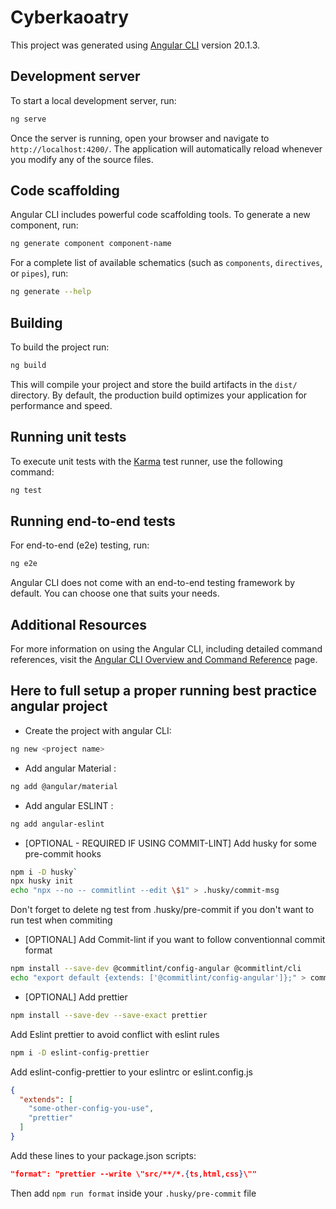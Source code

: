 # Cyberkaoatry

This project was generated using [Angular CLI](https://github.com/angular/angular-cli) version 20.1.3.

## Development server

To start a local development server, run:

```bash
ng serve
```

Once the server is running, open your browser and navigate to `http://localhost:4200/`. The application will automatically reload whenever you modify any of the source files.

## Code scaffolding

Angular CLI includes powerful code scaffolding tools. To generate a new component, run:

```bash
ng generate component component-name
```

For a complete list of available schematics (such as `components`, `directives`, or `pipes`), run:

```bash
ng generate --help
```

## Building

To build the project run:

```bash
ng build
```

This will compile your project and store the build artifacts in the `dist/` directory. By default, the production build optimizes your application for performance and speed.

## Running unit tests

To execute unit tests with the [Karma](https://karma-runner.github.io) test runner, use the following command:

```bash
ng test
```

## Running end-to-end tests

For end-to-end (e2e) testing, run:

```bash
ng e2e
```

Angular CLI does not come with an end-to-end testing framework by default. You can choose one that suits your needs.

## Additional Resources

For more information on using the Angular CLI, including detailed command references, visit the [Angular CLI Overview and Command Reference](https://angular.dev/tools/cli) page.

## Here to full setup a proper running best practice angular project
- Create the project with angular CLI: 
```bash
ng new <project name>
```

- Add angular Material : 
```bash
ng add @angular/material
```
- Add angular ESLINT : 
```bash
ng add angular-eslint
```

- [OPTIONAL - REQUIRED IF USING COMMIT-LINT] Add husky for some pre-commit hooks
```bash
npm i -D husky`
npx husky init
echo "npx --no -- commitlint --edit \$1" > .husky/commit-msg
```
Don't forget to delete ng test from .husky/pre-commit if you don't want to run test when commiting


- [OPTIONAL] Add Commit-lint if you want to follow conventionnal commit format
```bash
npm install --save-dev @commitlint/config-angular @commitlint/cli
echo "export default {extends: ['@commitlint/config-angular']};" > commitlint.config.js  # create commitlint config file 
```

- [OPTIONAL] Add prettier
```bash
npm install --save-dev --save-exact prettier
```

Add Eslint prettier to avoid conflict with eslint rules
```bash
npm i -D eslint-config-prettier
```

Add eslint-config-prettier to your eslintrc or eslint.config.js
```json
{
  "extends": [
    "some-other-config-you-use",
    "prettier"
  ]
}
```

Add these lines to your package.json scripts: 

```json
"format": "prettier --write \"src/**/*.{ts,html,css}\""
```
Then add `npm run format` inside your `.husky/pre-commit` file

